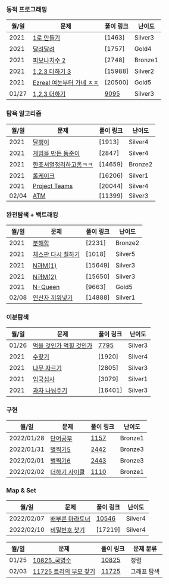 <div class="pull-left">

  ### 동적 프로그래밍

  | 월/일 | 문제                           | 풀이 링크 | 난이도 |
  | ----------- | ---------------------- | ---------------------- | ------------------------------------|
  |2021|[1로 만들기](https://www.acmicpc.net/problem/1463)|[1463]|Silver3|
  |2021|[달려달려](https://www.acmicpc.net/problem/1757)|[1757]|Gold4|
  |2021|[피보나치수 2](https://www.acmicpc.net/problem/2748)|[2748]|Bronze1|
  |2021|[1,2,3 더하기 3](https://www.acmicpc.net/problem/15988)|[15988]|Silver2|
  |2021|[Ezreal 여눈부터 가네 ㅈㅈ](https://www.acmicpc.net/problem/20500)|[20500]|Gold5|
  |01/27| [1,2,3 더하기](https://www.acmicpc.net/problem/9095)| [9095](https://github.com/douzone1/Baekjoon/tree/main/Q_9095)|Silver3|
  
</div>
<div class="pull-right">

  ### 탐욕 알고리즘

  | 월/일 | 문제                           | 풀이 링크 | 난이도 |
  | ----------- | ---------------------- | ---------------------- | ------------------------------------|
  |2021|[달팽이](https://www.acmicpc.net/problem/1913)|[1913]|Silver4|
  |2021|[게임을 만든 동준이](https://www.acmicpc.net/problem/2847)|[2847]|Silver4|
  |2021|[한조서열정리하고옴ㅋㅋ](https://www.acmicpc.net/problem/14659)|[14659]|Bronze2|
  |2021|[롤케이크](https://www.acmicpc.net/problem/16206)|[16206]|Silver1|
  |2021|[Project Teams](https://www.acmicpc.net/problem/20044)|[20044]|Silver4|
  |02/04      | [ATM](https://www.acmicpc.net/problem/11399)    | [11399]|Silver3|

</div>
  
<div class="pull-left">
  
### 완전탐색 + 백트래킹

| 월/일 | 문제                           | 풀이 링크 | 난이도 |
| ----------- | ---------------------- | ---------------------- | ------------------------------------|
|2021|[분해합](https://www.acmicpc.net/problem/2231)|[2231]|Bronze2|
|2021|[체스판 다시 칠하기](https://www.acmicpc.net/problem/1018)|[1018]|Silver5|
|2021|[N과M(1)](https://www.acmicpc.net/problem/15649)|[15649]|Silver3|
|2021|[N과M(2)](https://www.acmicpc.net/problem/15650)|[15650]|Silver3|
|2021|[N-Queen](https://www.acmicpc.net/problem/9663)|[9663]|Gold5|
|02/08|[연산자 끼워넣기](https://www.acmicpc.net/problem/14888)|[14888]|Silver1|
  
  
### 이분탐색

| 월/일 | 문제                           | 풀이 링크 | 난이도 |
| ----------- | ---------------------- | ---------------------- | ------------------------------------|
|01/26| [먹을 것인가 먹힐 것인가](https://www.acmicpc.net/problem/7795)| [7795](https://github.com/douzone1/Baekjoon/tree/main/Q_7795)|Silver3 |
|2021|[수찾기](https://www.acmicpc.net/problem/1920)|[1920]|Silver4|
|2021|[나무 자르기](https://www.acmicpc.net/problem/2805)|[2805]|Silver3|
|2021|[입국심사](https://www.acmicpc.net/problem/3079)|[3079]|Silver1|
|2021|[과자 나눠주기](https://www.acmicpc.net/problem/16401)|[16401]|Silver3|

</div>

<div class="pull-right">
  
### 구현

| 월/일 | 문제                           | 풀이 링크 | 난이도 |
| ----------- | ---------------------- | ---------------------- | ------------------------------------|
| 2022/01/28      | [단어공부](https://www.acmicpc.net/problem/1157)       | [1157](https://github.com/douzone1/Baekjoon/tree/main/Q_1157)| Bronze1 |
| 2022/01/31      | [별찍기5](https://www.acmicpc.net/problem/2442)       | [2442](https://github.com/douzone1/Baekjoon/tree/main/Q_2442)| Bronze3 |
| 2022/02/01      | [별찍기6](https://www.acmicpc.net/problem/2443)       | [2443](https://github.com/douzone1/Baekjoon/tree/main/Q_2443)| Bronze3 |
| 2022/02/02      | [더하기 사이클](https://www.acmicpc.net/problem/1110)    | [1110](https://github.com/douzone1/Baekjoon/tree/main/Q_1110)| Bronze1 |

</div>

### Map & Set

| 월/일 | 문제                           | 풀이 링크 | 난이도 |
| ----------- | ---------------------- | ---------------------- | ------------------------------------|
| 2022/02/07      | [배부른 마라토너](https://www.acmicpc.net/problem/10546)    | [10546](https://github.com/douzone1/Baekjoon/tree/main/Q_10546)| Silver4 |
|2022/02/10|[비밀번호 찾기](https://www.acmicpc.net/problem/17219) |[17219]|Silver4|

  
| 월/일 | 문제                           | 풀이 링크 | 문제 분류 |
| ----------- | ---------------------- | ---------------------- | ------------------------------------|
| 01/25      | [10825_국영수](https://www.acmicpc.net/problem/10825)       | [10825](https://github.com/douzone1/Baekjoon/tree/main/Q_10825)| 정렬 |
| 02/03      | [11725 트리의 부모 찾기](https://www.acmicpc.net/problem/11725)    | [11725](https://github.com/douzone1/Baekjoon/tree/main/Q_11725)| 그래프 탐색 |



